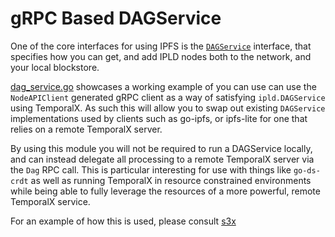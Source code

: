 # gRPC Based DAGService

One of the core interfaces for using IPFS is the [`DAGService`](https://github.com/ipfs/go-ipld-format/blob/master/merkledag.go#L54) interface, that specifies how you can get, and add IPLD nodes both to the network, and your local blockstore.

[dag_service.go](../go/dag_service.go) showcases a working example of you can use can use the `NodeAPIClient` generated gRPC client as a way of satisfying `ipld.DAGService` using TemporalX. As such this will allow you to swap out existing `DAGService` implementations used by clients such as go-ipfs, or ipfs-lite for one that relies on a remote TemporalX server.

By using this module you will not be required to run a DAGService locally, and can instead delegate all processing to a remote TemporalX server via the `Dag` RPC call. This is particular interesting for use with things like `go-ds-crdt` as well as running TemporalX in resource constrained environments while being able to fully leverage the resources of a more powerful, remote TemporalX service.

For an example of how this is used, please consult [s3x](https://github.com/RTradeLtd/s3x/pull/40)
